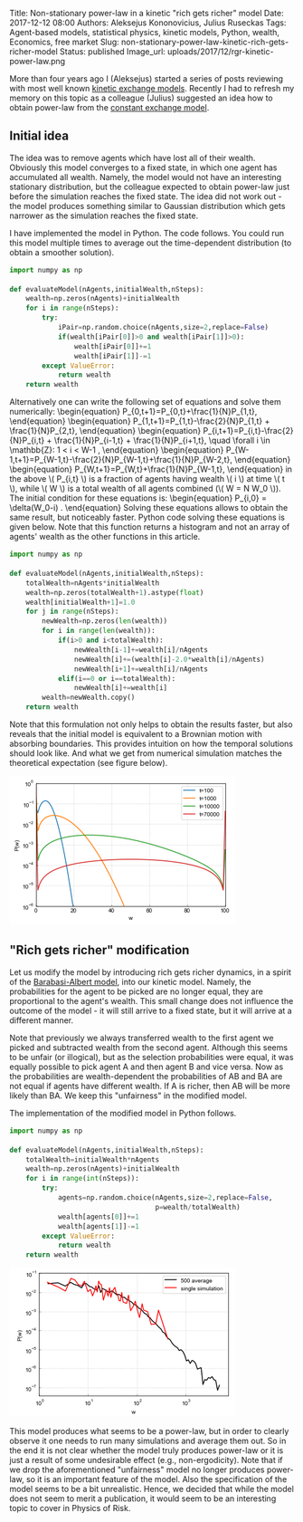 Title: Non-stationary power-law in a kinetic "rich gets richer" model
Date: 2017-12-12 08:00
Authors: Aleksejus Kononovicius, Julius Ruseckas
Tags: Agent-based models, statistical physics, kinetic models, Python, wealth, Economics, free market
Slug: non-stationary-power-law-kinetic-rich-gets-richer-model
Status: published
Image_url: uploads/2017/12/rgr-kinetic-power-law.png

More than four years ago I (Aleksejus) started a series of posts reviewing with most well known [kinetic exchange models](/tag/kinetic-models/). Recently I had to refresh my memory on this topic as a colleague (Julius) suggested an idea how to obtain power-law from the [constant exchange model](/elementary-kinetic-exchange-models/).<!--more-->

## Initial idea

The idea was to remove agents which have lost all of their wealth. Obviously this model converges to a fixed state, in which one agent has accumulated all wealth. Namely, the model would not have an interesting stationary distribution, but the colleague expected to obtain power-law just before the simulation reaches the fixed state. The idea did not work out - the model produces something similar to Gaussian distribution which gets narrower as the simulation reaches the fixed state.

I have implemented the model in Python. The code follows. You could run this model multiple times to average out the time-dependent distribution (to obtain a smoother solution).
```python
import numpy as np

def evaluateModel(nAgents,initialWealth,nSteps):
    wealth=np.zeros(nAgents)+initialWealth
    for i in range(nSteps):
    	try:
            iPair=np.random.choice(nAgents,size=2,replace=False)
            if(wealth[iPair[0]]>0 and wealth[iPair[1]]>0):
                wealth[iPair[0]]+=1
                wealth[iPair[1]]-=1
        except ValueError:
            return wealth
    return wealth
```

Alternatively one can write the following set of equations and solve them numerically:
\begin{equation}
P_{0,t+1}=P_{0,t}+\frac{1}{N}P_{1,t},
\end{equation}
\begin{equation}
P_{1,t+1}=P_{1,t}-\frac{2}{N}P_{1,t} + \frac{1}{N}P_{2,t},
\end{equation}
\begin{equation}
P_{i,t+1}=P_{i,t}-\frac{2}{N}P_{i,t} + \frac{1}{N}P_{i-1,t} + \frac{1}{N}P_{i+1,t}, \quad \forall i \in \mathbb{Z}: 1 &lt; i &lt; W-1 ,
\end{equation}
\begin{equation}
P_{W-1,t+1}=P_{W-1,t}-\frac{2}{N}P_{W-1,t}+\frac{1}{N}P_{W-2,t},
\end{equation}
\begin{equation}
P_{W,t+1}=P_{W,t}+\frac{1}{N}P_{W-1,t},
\end{equation}
in the above \\\( P_{i,t} \\\) is a fraction of agents having wealth \\\( i \\\) at time \\\( t \\\), while \\\( W \\\) is a total wealth of all agents combined (\\\( W = N W_0 \\\)). The initial condition for these equations is:
\begin{equation}
P_{i,0} = \delta(W_0-i) .
\end{equation}
Solving these equations allows to obtain the same result, but noticeably faster. Python code solving these equations is given below. Note that this function returns a histogram and not an array of agents' wealth as the other functions in this article.
```python
import numpy as np

def evaluateModel(nAgents,initialWealth,nSteps):
    totalWealth=nAgents*initialWealth
    wealth=np.zeros(totalWealth+1).astype(float)
    wealth[initialWealth+1]=1.0
    for j in range(nSteps):
        newWealth=np.zeros(len(wealth))
        for i in range(len(wealth)):
            if(i>0 and i<totalWealth):
                newWealth[i-1]+=wealth[i]/nAgents
                newWealth[i]+=(wealth[i]-2.0*wealth[i]/nAgents)
                newWealth[i+1]+=wealth[i]/nAgents
            elif(i==0 or i==totalWealth):
                newWealth[i]+=wealth[i]
        wealth=newWealth.copy()
    return wealth
```

Note that this formulation not only helps to obtain the results faster, but also reveals that the initial model is equivalent to a Brownian motion with absorbing boundaries. This provides intuition on how the temporal solutions should look like. And what we get from numerical simulation matches the theoretical expectation (see figure below).

![Evolution of the distribution of wealth in the initial model. The PDF becomes broader and its middle peak value starts to move to the middle. After some time it starts to decline and boundary peaks (at 0 and total wealth) start to become more prominent. Figure was obtained by setting nAgents=25, wealth=4 and nSteps to the specified t values.](/uploads/2017/12/rgr-initial-idea-time-pdf.png "Evolution of the distribution of wealth in the initial model. The PDF becomes broader and its middle peak value starts to move to the middle. After some time it starts to decline and boundary peaks (at 0 and total wealth) start to become more prominent. Figure was obtained by setting nAgents=25, wealth=4 and nSteps to the specified t values.")

## "Rich gets richer" modification

Let us modify the model by introducing rich gets richer dynamics, in a spirit of the [Barabasi-Albert model](/barabasi-albert-model/), into our kinetic model. Namely, the probabilities for the agent to be picked are no longer equal, they are proportional to the agent's wealth. This small change does not influence the outcome of the model - it will still arrive to a fixed state, but it will arrive at a different manner.

Note that previously we always transferred wealth to the first agent we picked and subtracted wealth from the second agent. Although this seems to be unfair (or illogical), but as the selection probabilities were equal, it was equally possible to pick agent A and then agent B and vice versa. Now as the probabilities are wealth-dependent the probabilities of AB and BA are not equal if agents have different wealth. If A is richer, then AB will be more likely than BA. We keep this "unfairness" in the modified model.

The implementation of the modified model in Python follows.
```python
import numpy as np

def evaluateModel(nAgents,initialWealth,nSteps):
    totalWealth=initialWealth*nAgents
    wealth=np.zeros(nAgents)+initialWealth
    for i in range(int(nSteps)):
        try:
            agents=np.random.choice(nAgents,size=2,replace=False,
                                    p=wealth/totalWealth)
            wealth[agents[0]]+=1
            wealth[agents[1]]-=1
        except ValueError:
            return wealth
    return wealth
```

![The PDF of non-zero wealth for a model with nAgents=1000, initialWealth=5 and nSteps=235000. The PDF was averaged over 500 simulations.](/uploads/2017/12/rgr-kinetic-power-law.png "The PDF of non-zero wealth for a model with nAgents=1000, initialWealth=5 and nSteps=235000. The PDF was averaged over 500 simulations.")

This model produces what seems to be a power-law, but in order to clearly observe it one needs to run many simulations and average them out. So in the end it is not clear whether the model truly produces power-law or it is just a result of some undesirable effect (e.g., non-ergodicity). Note that if we drop the aforementioned "unfairness" model no longer produces power-law, so it is an important feature of the model. Also the specification of the model seems to be a bit unrealistic. Hence, we decided that while the model does not seem to merit a publication, it would seem to be an interesting topic to cover in Physics of Risk.
